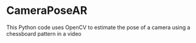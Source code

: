 # CameraPoseAR
This Python code uses OpenCV to estimate the pose of a camera using a chessboard pattern in a video
